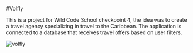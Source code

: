 #Volfly

This is a project for Wild Code School checkpoint 4, the idea was to create a travel agency specializing in travel to the Caribbean. The application is connected to a database that receives travel offers based on user filters.

![volfly](https://user-images.githubusercontent.com/93431645/216642912-27cb2379-4779-4190-8283-4eec60a103b6.jpg)
